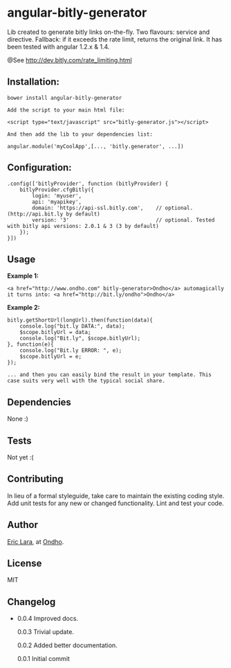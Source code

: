# angular-bitly-generator

Lib created to generate bitly links on-the-fly. Two flavours: service and directive.
Fallback: if it exceeds the rate limit, returns the original link. It has been tested with angular 1.2.x & 1.4.

@See http://dev.bitly.com/rate_limiting.html

## Installation:

	bower install angular-bitly-generator

	Add the script to your main html file:

	<script type="text/javascript" src="bitly-generator.js"></script>

	And then add the lib to your dependencies list:

	angular.module('myCoolApp',[..., 'bitly.generator', ...])

## Configuration:

	.config(['bitlyProvider', function (bitlyProvider) {
		bitlyProvider.cfgBitly({
			login: 'myuser',
			api: 'myapikey',
			domain: 'https://api-ssl.bitly.com', 	// optional. (http://api.bit.ly by default)
			version: '3' 							// optional. Tested with bitly api versions: 2.0.1 & 3 (3 by default)
		});
	}])

## Usage

**Example 1:**

	<a href="http://www.ondho.com" bitly-generator>Ondho</a> automagically it turns into: <a href="http://bit.ly/ondho">Ondho</a>

**Example 2:**

	bitly.getShortUrl(longUrl).then(function(data){
		console.log("bit.ly DATA:", data);
		$scope.bitlyUrl = data;
		console.log("Bit.ly", $scope.bitlyUrl);
	}, function(e){
		console.log("Bit.ly ERROR: ", e);
		$scope.bitlyUrl = e;
	});

	... and then you can easily bind the result in your template. This case suits very well with the typical social share.


## Dependencies

  None :)

## Tests

  Not yet :(

## Contributing

In lieu of a formal styleguide, take care to maintain the existing coding style.
Add unit tests for any new or changed functionality. Lint and test your code.

## Author

[Eric Lara](https://www.twitter.com/EricLaraAmat), at [Ondho](http://www.ondho.com).

## License

  MIT

## Changelog

* 0.0.4 Improved docs.

  0.0.3 Trivial update.

  0.0.2 Added better documentation.

  0.0.1 Initial commit
